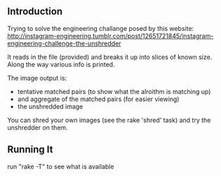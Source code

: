 ## Introduction

Trying to solve the engineering challange posed by this website:
http://instagram-engineering.tumblr.com/post/12651721845/instagram-engineering-challenge-the-unshredder

It reads in the file (provided) and breaks it up into slices of known size.
Along the way various info is printed.

The image output is:

* tentative matched pairs (to show what the alroithm is matching up)
* and aggregate of the matched pairs (for easier viewing)
* the unshredded image

You can shred your own images (see the rake 'shred' task) and try the unshredder on them.

## Running It

run "rake -T" to see what is available
